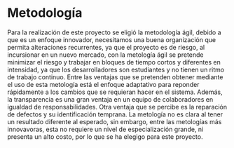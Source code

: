 # Metodología
Para la realización de este proyecto se eligió la metodología ágil, debido a que es un enfoque innovador, necesitamos una buena organización que permita alteraciones recurrentes, ya que el proyecto es de riesgo, al incursionar en un nuevo mercado, con la metología ágil se pretende minimizar el riesgo y trabajar en bloques de tiempo cortos y diferentes en intensidad, ya que los desarrolladores son estudiantes y no tienen un ritmo de trabajo continuo.
Entre las ventajas que se pretenden obtener mediante el uso de esta metología está el enfoque adaptativo para reponder rápidamente a los cambios que se requieran hacer en el sistema. Además, la transparencia es una gran ventaja en un equipo de colaboradores en igualdad de responsabilidades. Otra ventaja que se percibe es la reparación de defectos y su identificación temprana.
La metología no es clara al tener un resultado diferente al esperado, sin embargo, entre las metologías más innovavoras, esta no requiere un nivel de especialización grande, ni presenta un alto costo, por lo que se ha elegigo para este proyecto.


